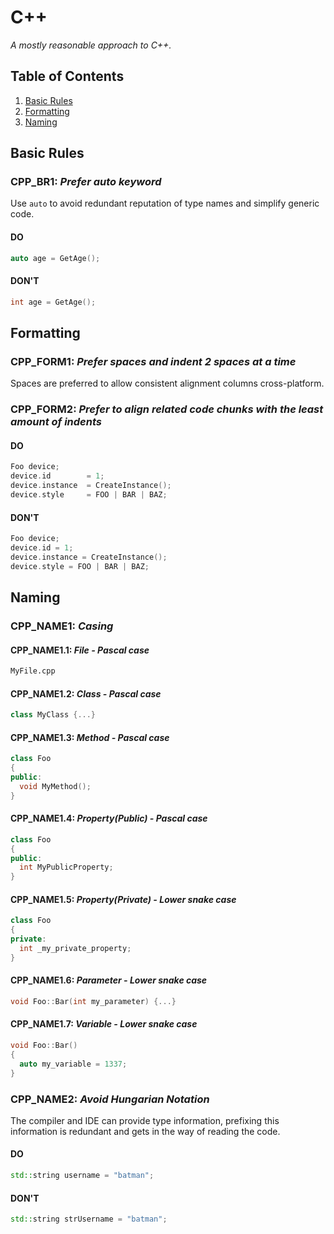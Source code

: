# C++

_A mostly reasonable approach to C++._

## Table of Contents

1. [Basic Rules](#basic-rules)
1. [Formatting](#formatting)
1. [Naming](#naming)

## Basic Rules

### CPP_BR1: _Prefer auto keyword_

Use `auto` to avoid redundant reputation of type names and simplify generic code.

#### DO

```cpp
auto age = GetAge();
```

#### DON'T

```cpp
int age = GetAge();
```

## Formatting

### CPP_FORM1: _Prefer spaces and indent 2 spaces at a time_

Spaces are preferred to allow consistent alignment columns cross-platform.

### CPP_FORM2: _Prefer to align related code chunks with the least amount of indents_

#### DO

```cpp
Foo device;
device.id        = 1;
device.instance  = CreateInstance();
device.style     = FOO | BAR | BAZ;
```

#### DON'T

```cpp
Foo device;
device.id = 1;
device.instance = CreateInstance();
device.style = FOO | BAR | BAZ;
```

## Naming

### CPP_NAME1: _Casing_

#### CPP_NAME1.1: _File - Pascal case_

```txt
MyFile.cpp
```

#### CPP_NAME1.2: _Class - Pascal case_

```cpp
class MyClass {...}
```

#### CPP_NAME1.3: _Method - Pascal case_

```cpp
class Foo
{
public:
  void MyMethod();
}
```

#### CPP_NAME1.4: _Property(Public) - Pascal case_

```cpp
class Foo
{
public:
  int MyPublicProperty;
}
```

#### CPP_NAME1.5: _Property(Private) - Lower snake case_

```cpp
class Foo
{
private:
  int _my_private_property;
}
```

#### CPP_NAME1.6: _Parameter - Lower snake case_

```cpp
void Foo::Bar(int my_parameter) {...}
```

#### CPP_NAME1.7: _Variable - Lower snake case_

```cpp
void Foo::Bar()
{
  auto my_variable = 1337;
}
```

### CPP_NAME2: _Avoid Hungarian Notation_

The compiler and IDE can provide type information, prefixing this information is redundant and gets in the way of reading the code.

#### DO

```cpp
std::string username = "batman";
```

#### DON'T

```cpp
std::string strUsername = "batman";
```
